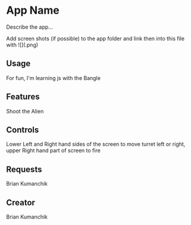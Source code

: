 # App Name

Describe the app...

Add screen shots (if possible) to the app folder and link then into this file with ![](<name>.png)

## Usage

For fun, I'm learning js with the Bangle

## Features

Shoot the Alien

## Controls

Lower Left and Right hand sides of the screen to move turret left or right, upper Right hand part of screen to fire

## Requests

Brian Kumanchik

## Creator

Brian Kumanchik
